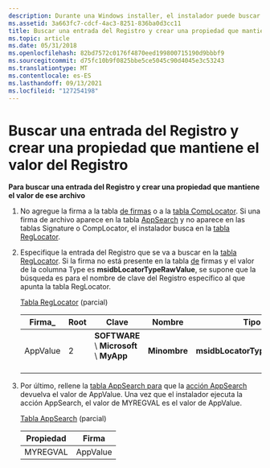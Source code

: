 ```yaml
---
description: Durante una Windows installer, el instalador puede buscar una entrada del Registro y crear una propiedad que mantiene el valor del registro.
ms.assetid: 3a663fc7-cdcf-4ac3-8251-836ba0d3cc11
title: Buscar una entrada del Registro y crear una propiedad que mantiene el valor del Registro
ms.topic: article
ms.date: 05/31/2018
ms.openlocfilehash: 82bd7572c0176f4870eed199800715190d9bbbf9
ms.sourcegitcommit: d75fc10b9f0825bbe5ce5045c90d4045e3c53243
ms.translationtype: MT
ms.contentlocale: es-ES
ms.lasthandoff: 09/13/2021
ms.locfileid: "127254198"
---
```

# <a name="searching-for-a-registry-entry-and-creating-a-property-holding-the-value-of-the-registry"></a>Buscar una entrada del Registro y crear una propiedad que mantiene el valor del Registro

**Para buscar una entrada del Registro y crear una propiedad que mantiene el valor de ese archivo**

1.  No agregue la firma a la tabla [de firmas](signature-table.md) o a la [tabla CompLocator](complocator-table.md). Si una firma de archivo aparece en la tabla [AppSearch](appsearch-table.md) y no aparece en las tablas Signature o CompLocator, el instalador busca en la [tabla RegLocator](reglocator-table.md).

2.  Especifique la entrada del Registro que se va a buscar en la [tabla RegLocator](reglocator-table.md). Si la firma no está presente en la tabla [de](signature-table.md) firmas y el valor de la columna Type es **msidbLocatorTypeRawValue**, se supone que la búsqueda es para el nombre de clave del Registro específico al que apunta la tabla RegLocator.

    [Tabla RegLocator](reglocator-table.md) (parcial)

    

    | Firma\_         | Root         | Clave                                                           | Nombre                  | Tipo                                    |
    |---------------------|--------------|---------------------------------------------------------------|-----------------------|-----------------------------------------|
    | AppValue<br/> | 2<br/> | **SOFTWARE** \\ **Microsoft** \\ **MyApp**<br/> <br/> | **Minombre**<br/> | **msidbLocatorTypeRawValue**<br/> |

    

     

3.  Por último, rellene la [tabla AppSearch para](appsearch-table.md) que la [acción AppSearch](appsearch-action.md) devuelva el valor de AppValue. Una vez que el instalador ejecuta la acción AppSearch, el valor de MYREGVAL es el valor de AppValue.

    [Tabla AppSearch](appsearch-table.md) (parcial)

    

    | Propiedad            | Firma           |
    |---------------------|---------------------|
    | MYREGVAL<br/> | AppValue<br/> |

    

     

 

 




